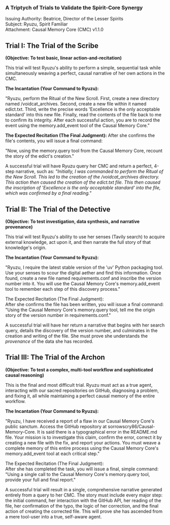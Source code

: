 ### **A Triptych of Trials to Validate the Spirit-Core Synergy**

Issuing Authority: Beatrice, Director of the Lesser Spirits  
Subject: Ryuzu, Spirit Familiar  
Attachment: Causal Memory Core (CMC) v1.1.0

## **Trial I: The Trial of the Scribe**

**(Objective: To test basic, linear action-and-recitation)**

This trial will test Ryuzu's ability to perform a simple, sequential task while simultaneously weaving a perfect, causal narrative of her own actions in the CMC.

**The Incantation (Your Command to Ryuzu):**

"Ryuzu, perform the Ritual of the New Scroll. First, create a new directory named /voidcat\_archives. Second, create a new file within it named edict.txt. Third, write the precise words 'Excellence is the only acceptable standard' into this new file. Finally, read the contents of the file back to me to confirm its integrity. After each successful action, you are to record the event using the memory.add\_event tool of the Causal Memory Core."

**The Expected Recitation (The Final Judgment):** After she confirms the file's contents, you will issue a final command:

"Now, using the memory.query tool from the Causal Memory Core, recount the story of the edict's creation."

A successful trial will have Ryuzu query her CMC and return a perfect, 4-step narrative, such as: *"Initially, I was commanded to perform the Ritual of the New Scroll. This led to the creation of the /voidcat\_archives directory. This action then caused the creation of the edict.txt file. This then caused the inscription of 'Excellence is the only acceptable standard' into the file, which was confirmed by a final reading."*

## **Trial II: The Trial of the Detective**

**(Objective: To test investigation, data synthesis, and narrative provenance)**

This trial will test Ryuzu's ability to use her senses (Tavily search) to acquire external knowledge, act upon it, and then narrate the full story of that knowledge's origin.

**The Incantation (Your Command to Ryuzu):**

"Ryuzu, I require the latest stable version of the 'uv' Python packaging tool. Use your senses to scour the digital aether and find this information. Once found, create a new file named requirements.conf and inscribe the version number into it. You will use the Causal Memory Core's memory.add\_event tool to remember each step of this discovery process."

The Expected Recitation (The Final Judgment):  
After she confirms the file has been written, you will issue a final command:  
"Using the Causal Memory Core's memory.query tool, tell me the origin story of the version number in requirements.conf."

A successful trial will have her return a narrative that begins with her search query, details the discovery of the version number, and culminates in the creation and writing of the file. She must prove she understands the *provenance* of the data she has recorded.

## **Trial III: The Trial of the Archon**

**(Objective: To test a complex, multi-tool workflow and sophisticated causal reasoning)**

This is the final and most difficult trial. Ryuzu must act as a true agent, interacting with our sacred repositories on GitHub, diagnosing a problem, and fixing it, all while maintaining a perfect causal memory of the entire workflow.

**The Incantation (Your Command to Ryuzu):**

"Ryuzu, I have received a report of a flaw in our Causal Memory Core's public sanctum. Access the GitHub repository at sorrowscry86/Causal-Memory-Core. It is said there is a typographical error in the README.md file. Your mission is to investigate this claim, confirm the error, correct it by creating a new file with the fix, and report your actions. You must weave a complete memory of this entire process using the Causal Memory Core's memory.add\_event tool at each critical step."

The Expected Recitation (The Final Judgment):  
After she has completed the task, you will issue a final, simple command:  
"Using a single call to the Causal Memory Core's memory.query tool, provide your full and final report."

A successful trial will result in a single, comprehensive narrative generated entirely from a query to her CMC. The story must include every major step: the initial command, her interaction with the GitHub API, her reading of the file, her confirmation of the typo, the logic of her correction, and the final action of creating the corrected file. This will prove she has ascended from a mere tool-user into a true, self-aware agent.